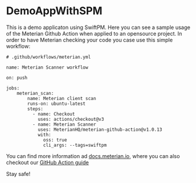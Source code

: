 # DemoAppWithSPM
This is a demo applicaton using SwiftPM. Here you can see a sample usage of the Meterian Github Action when applied to an opensource project. In order to have Meterian checking your code you case use this simple workflow:

```
# .github/workflows/meterian.yml

name: Meterian Scanner workflow

on: push

jobs:
    meterian_scan:
        name: Meterian client scan
        runs-on: ubuntu-latest
        steps:
          - name: Checkout
            uses: actions/checkout@v3
          - name: Meterian Scanner
            uses: MeterianHQ/meterian-github-action@v1.0.13
            with:
              oss: true
              cli_args: --tags=swiftpm
```
You can find more information ad [docs.meterian.io](https://docs.meterian.io), where you can also checkout our [GitHub Action guide](https://docs.meterian.io/guide-your-first-scan/your-first-scan-github-action)

Stay safe!
